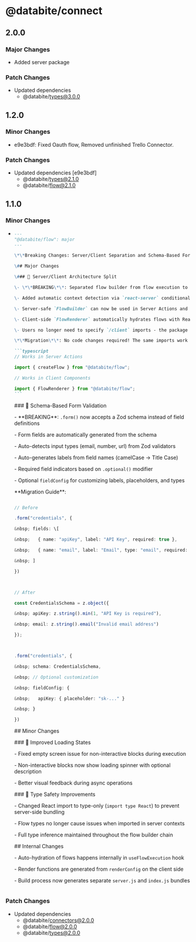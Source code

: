 # @databite/connect

## 2.0.0

### Major Changes

- Added server package

### Patch Changes

- Updated dependencies
  - @databite/types@3.0.0

## 1.2.0

### Minor Changes

- e9e3bdf: Fixed Oauth flow, Removed unfinished Trello Connector.

### Patch Changes

- Updated dependencies [e9e3bdf]
  - @databite/types@2.1.0
  - @databite/flow@2.1.0

## 1.1.0

### Minor Changes

- ````markdown
  ---
  "@databite/flow": major
  ---

  \*\*Breaking Changes: Server/Client Separation and Schema-Based Forms\*\*

  \## Major Changes

  \### 🔄 Server/Client Architecture Split

  \- \*\*BREAKING\*\*: Separated flow builder from flow execution to support Next.js server/client boundaries

  \- Added automatic context detection via `react-server` conditional exports

  \- Server-safe `FlowBuilder` can now be used in Server Actions and Server Components

  \- Client-side `FlowRenderer` automatically hydrates flows with React components

  \- Users no longer need to specify `/client` imports - the package automatically serves the correct code based on context

  \*\*Migration\*\*: No code changes required! The same imports work everywhere:

  ```typescript
  // Works in Server Actions

  import { createFlow } from "@databite/flow";

  // Works in Client Components

  import { FlowRenderer } from "@databite/flow";
  ```
  ````

  \### 📝 Schema-Based Form Validation

  \- \*\*BREAKING\*\*: `.form()` now accepts a Zod schema instead of field definitions

  \- Form fields are automatically generated from the schema

  \- Auto-detects input types (email, number, url) from Zod validators

  \- Auto-generates labels from field names (camelCase → Title Case)

  \- Required field indicators based on `.optional()` modifier

  \- Optional `fieldConfig` for customizing labels, placeholders, and types

  \*\*Migration Guide\*\*:

  ```typescript

  // Before

  .form("credentials", {

  &nbsp; fields: \[

  &nbsp;   { name: "apiKey", label: "API Key", required: true },

  &nbsp;   { name: "email", label: "Email", type: "email", required: true }

  &nbsp; ]

  })



  // After

  const CredentialsSchema = z.object({

  &nbsp; apiKey: z.string().min(1, "API Key is required"),

  &nbsp; email: z.string().email("Invalid email address")

  });



  .form("credentials", {

  &nbsp; schema: CredentialsSchema,

  &nbsp; // Optional customization

  &nbsp; fieldConfig: {

  &nbsp;   apiKey: { placeholder: "sk-..." }

  &nbsp; }

  })

  ```

  \## Minor Changes

  \### 🎨 Improved Loading States

  \- Fixed empty screen issue for non-interactive blocks during execution

  \- Non-interactive blocks now show loading spinner with optional description

  \- Better visual feedback during async operations

  \### 🔧 Type Safety Improvements

  \- Changed React import to type-only (`import type React`) to prevent server-side bundling

  \- Flow types no longer cause issues when imported in server contexts

  \- Full type inference maintained throughout the flow builder chain

  \## Internal Changes

  \- Auto-hydration of flows happens internally in `useFlowExecution` hook

  \- Render functions are generated from `renderConfig` on the client side

  \- Build process now generates separate `server.js` and `index.js` bundles

  ```

  ```

### Patch Changes

- Updated dependencies
  - @databite/connectors@2.0.0
  - @databite/flow@2.0.0
  - @databite/types@2.0.0
